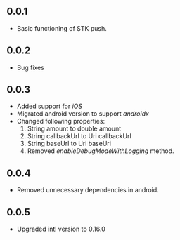 ## 0.0.1

* Basic functioning of STK push.
## 0.0.2
* Bug fixes
## 0.0.3
* Added support for *iOS*
* Migrated android version to support *androidx*
* Changed following properties:
    1. String amount to double amount
    2. String callbackUrl to Uri callbackUrl
    3. String baseUrl to Uri baseUri
    3. Removed _enableDebugModeWithLogging_ method.

## 0.0.4
* Removed unnecessary dependencies in android.

## 0.0.5
* Upgraded intl version to 0.16.0